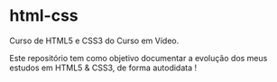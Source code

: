 # html-css
Curso de HTML5 e CSS3 do Curso em Vídeo.

Este repositório tem como objetivo documentar a evolução dos meus estudos em HTML5 & CSS3, de forma autodidata !  
